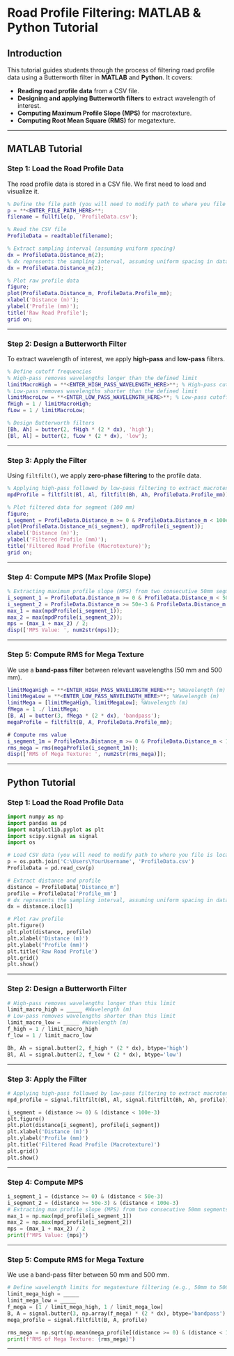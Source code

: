# Road Profile Filtering: MATLAB & Python Tutorial

## **Introduction**
This tutorial guides students through the process of filtering road profile data using a Butterworth filter in **MATLAB** and **Python**. It covers:

- **Reading road profile data** from a CSV file.
- **Designing and applying Butterworth filters** to extract  wavelength of interest.
- **Computing Maximum Profile Slope (MPS)** for macrotexture.
- **Computing Root Mean Square (RMS)** for megatexture.

---

## **MATLAB Tutorial**

### **Step 1: Load the Road Profile Data**
The road profile data is stored in a CSV file. We first need to load and visualize it.

```matlab
% Define the file path (you will need to modify path to where you file is located)
p = **<ENTER_FILE_PATH_HERE>**;
filename = fullfile(p, 'ProfileData.csv');

% Read the CSV file
ProfileData = readtable(filename);

% Extract sampling interval (assuming uniform spacing)
dx = ProfileData.Distance_m(2); 
% dx represents the sampling interval, assuming uniform spacing in data
dx = ProfileData.Distance_m(2); 

% Plot raw profile data
figure;
plot(ProfileData.Distance_m, ProfileData.Profile_mm);
xlabel('Distance (m)');
ylabel('Profile (mm)');
title('Raw Road Profile');
grid on;
```

---

### **Step 2: Design a Butterworth Filter**
To extract wavelength of interest, we apply **high-pass** and **low-pass** filters.

```matlab
% Define cutoff frequencies
% High-pass removes wavelengths longer than the defined limit
limitMacroHigh = **<ENTER_HIGH_PASS_WAVELENGTH_HERE>**; % High-pass cutoff, wavelength (m)
% Low-pass removes wavelengths shorter than the defined limit
limitMacroLow = **<ENTER_LOW_PASS_WAVELENGTH_HERE>**; % Low-pass cutoff, wavelength (m)
fHigh = 1 / limitMacroHigh;
fLow = 1 / limitMacroLow;

% Design Butterworth filters
[Bh, Ah] = butter(2, fHigh * (2 * dx), 'high');
[Bl, Al] = butter(2, fLow * (2 * dx), 'low');
```

---

### **Step 3: Apply the Filter**
Using `filtfilt()`, we apply **zero-phase filtering** to the profile data.

```matlab
% Applying high-pass followed by low-pass filtering to extract macrotexture
mpdProfile = filtfilt(Bl, Al, filtfilt(Bh, Ah, ProfileData.Profile_mm));

% Plot filtered data for segment (100 mm)
figure;
i_segment = ProfileData.Distance_m >= 0 & ProfileData.Distance_m < 100e-3
plot(ProfileData.Distance_m(i_segment), mpdProfile(i_segment));
xlabel('Distance (m)');
ylabel('Filtered Profile (mm)');
title('Filtered Road Profile (Macrotexture)');
grid on;
```

---

### **Step 4: Compute MPS (Max Profile Slope)**

```matlab
% Extracting maximum profile slope (MPS) from two consecutive 50mm segments
i_segment_1 = ProfileData.Distance_m >= 0 & ProfileData.Distance_m < 50e-3
i_segment_2 = ProfileData.Distance_m >= 50e-3 & ProfileData.Distance_m < 100e-3
max_1 = max(mpdProfile(i_segment_1));
max_2 = max(mpdProfile(i_segment_2));
mps = (max_1 + max_2) / 2;
disp(['MPS Value: ', num2str(mps)]);
```

---

### **Step 5: Compute RMS for Mega Texture**
We use a **band-pass filter** between relevant wavelengths (50 mm and 500 mm).

```matlab
limitMegaHigh = **<ENTER_HIGH_PASS_WAVELENGTH_HERE>**; %Wavelength (m)
limitMegaLow = **<ENTER_LOW_PASS_WAVELENGTH_HERE>**; %Wavelength (m)
limitMega = [limitMegaHigh, limitMegaLow]; %Wavelength (m)
fMega = 1 ./ limitMega;
[B, A] = butter(3, fMega * (2 * dx), 'bandpass');
megaProfile = filtfilt(B, A, ProfileData.Profile_mm);

# Compute rms value
i_segment_1m = ProfileData.Distance_m >= 0 & ProfileData.Distance_m < 1
rms_mega = rms(megaProfile(i_segment_1m));
disp(['RMS of Mega Texture: ', num2str(rms_mega)]);
```

---

## **Python Tutorial**

### **Step 1: Load the Road Profile Data**

```python
import numpy as np
import pandas as pd
import matplotlib.pyplot as plt
import scipy.signal as signal
import os

# Load CSV data (you will need to modify path to where you file is located)
p = os.path.join('C:\Users\YourUsername', 'ProfileData.csv')
ProfileData = pd.read_csv(p)

# Extract distance and profile
distance = ProfileData['Distance_m']
profile = ProfileData['Profile_mm']
# dx represents the sampling interval, assuming uniform spacing in data
dx = distance.iloc[1]

# Plot raw profile
plt.figure()
plt.plot(distance, profile)
plt.xlabel('Distance (m)')
plt.ylabel('Profile (mm)')
plt.title('Raw Road Profile')
plt.grid()
plt.show()
```

---

### **Step 2: Design a Butterworth Filter**

```python
# High-pass removes wavelengths longer than this limit
limit_macro_high = _____ #Wavelength (m)
# Low-pass removes wavelengths shorter than this limit
limit_macro_low = _____ #Wavelength (m)
f_high = 1 / limit_macro_high
f_low = 1 / limit_macro_low

Bh, Ah = signal.butter(2, f_high * (2 * dx), btype='high')
Bl, Al = signal.butter(2, f_low * (2 * dx), btype='low')
```

---

### **Step 3: Apply the Filter**

```python
# Applying high-pass followed by low-pass filtering to extract macrotexture
mpd_profile = signal.filtfilt(Bl, Al, signal.filtfilt(Bh, Ah, profile))

i_segment = (distance >= 0) & (distance < 100e-3)
plt.figure()
plt.plot(distance[i_segment], profile[i_segment])
plt.xlabel('Distance (m)')
plt.ylabel('Profile (mm)')
plt.title('Filtered Road Profile (Macrotexture)')
plt.grid()
plt.show()

```

---

### **Step 4: Compute MPS**

```python
i_segment_1 = (distance >= 0) & (distance < 50e-3)
i_segment_2 = (distance >= 50e-3) & (distance < 100e-3)
# Extracting max profile slope (MPS) from two consecutive 50mm segments
max_1 = np.max(mpd_profile[i_segment_1])
max_2 = np.max(mpd_profile[i_segment_2])
mps = (max_1 + max_2) / 2
print(f"MPS Value: {mps}")
```

---

### **Step 5: Compute RMS for Mega Texture**
We use a band-pass filter between 50 mm and 500 mm.
```python
# Define wavelength limits for megatexture filtering (e.g., 50mm to 500mm)
limit_mega_high = _____
limit_mega_low = _____
f_mega = [1 / limit_mega_high, 1 / limit_mega_low]
B, A = signal.butter(3, np.array(f_mega) * (2 * dx), btype='bandpass')
mega_profile = signal.filtfilt(B, A, profile)

rms_mega = np.sqrt(np.mean(mega_profile[(distance >= 0) & (distance < 1)] ** 2))
print(f"RMS of Mega Texture: {rms_mega}")
```

---


